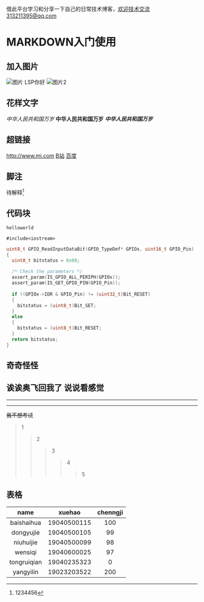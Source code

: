 借此平台学习和分享一下自己的日常技术博客，欢迎技术交流313211395@qq.com
# MARKDOWN入门使用


## 加入图片
![图片](https://images.unsplash.com/photo-1593421816976-c66bf53c99e7?ixid=MXwxMjA3fDB8MHxzZWFyY2h8MXx8JUU1JUI3JUE1JUU1JThFJTgyfGVufDB8fDB8&ixlib=rb-1.2.1&auto=format&fit=crop&w=500&q=60 "这是一个美女")
LSP你好
![图片2](https://images.unsplash.com/photo-1593422012561-4d80036b8bb6?ixid=MXwxMjA3fDB8MHxzZWFyY2h8Mnx8JUU1JUI3JUE1JUU1JThFJTgyfGVufDB8fDB8&ixlib=rb-1.2.1&auto=format&fit=crop&w=500&q=60 "nihaoya")









## 花样文字


*中华人民共和国万岁*
**中华人民共和国万岁**
***中华人民共和国万岁***
## 超链接
<http://www.mi.com>
[B站](www.bilibili.com "点击进入B站")
[百度][wangzhi1]

[wangzhi1]: http://www.baidu.com "垃圾百度广告多"
## 脚注
待解释[^er]




[^er]:1234456


## 代码块
    helloworld
`#include<iostream>`

```C
uint8_t GPIO_ReadInputDataBit(GPIO_TypeDef* GPIOx, uint16_t GPIO_Pin)
{
  uint8_t bitstatus = 0x00;
  
  /* Check the parameters */
  assert_param(IS_GPIO_ALL_PERIPH(GPIOx));
  assert_param(IS_GET_GPIO_PIN(GPIO_Pin)); 
  
  if ((GPIOx->IDR & GPIO_Pin) != (uint32_t)Bit_RESET)
  {
    bitstatus = (uint8_t)Bit_SET;
  }
  else
  {
    bitstatus = (uint8_t)Bit_RESET;
  }
  return bitstatus;
}
```
## 奇奇怪怪
诶诶奥飞回我了
说说看感觉
---
***
___
~~我不想考试~~
>1
>>2
>>>3
>>>>4
>>>>>5

## 表格
|name|xuehao|chenngji|
|:-------:|:------:|:------:|
|baishaihua|19040500115|100|
|dongyujie|19040500105|99|
|niuhuijie|19040500099|98|
|wensiqi|19040600025|97|
|tongruiqian|19040235323|0|
|yangyilin|19023203522|200|





















